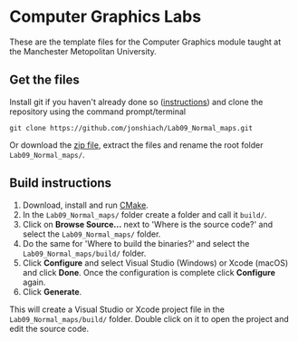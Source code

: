 # Computer Graphics Labs

These are the template files for the Computer Graphics module taught at the Manchester Metopolitan University.

## Get the files

Install git if you haven't already done so ([instructions](https://github.com/git-guides/install-git)) and clone the repository using the command prompt/terminal

```
git clone https://github.com/jonshiach/Lab09_Normal_maps.git
```

Or download the [zip file](https://github.com/jonshiach/Lab09_Normal_maps/zipball/master/), extract the files and rename the root folder `Lab09_Normal_maps/`.

## Build instructions

1. Download, install and run <a href="https://www.cmake.org" target="_blank">CMake</a>.
2. In the `Lab09_Normal_maps/` folder create a folder and call it `build/`.
3. Click on **Browse Source...** next to 'Where is the source code?' and select the `Lab09_Normal_maps/` folder.
4. Do the same for 'Where to build the binaries?' and select the `Lab09_Normal_maps/build/` folder.
5. Click **Configure** and select Visual Studio (Windows) or Xcode (macOS) and click **Done**. Once the configuration is complete click **Configure** again.
6. Click **Generate**.

This will create a Visual Studio or Xcode project file in the `Lab09_Normal_maps/build/` folder. Double click on it to open the project and edit the source code.
